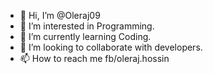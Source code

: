 - 👋 Hi, I’m @Oleraj09
- 👀 I’m interested in Programming.
- 🌱 I’m currently learning Coding.
- 💞️ I’m looking to collaborate with developers.
- 📫 How to reach me fb/oleraj.hossin

<!---
Oleraj09/Oleraj09 is a ✨ special ✨ repository because its `README.md` (this file) appears on your GitHub profile.
You can click the Preview link to take a look at your changes.
--->

